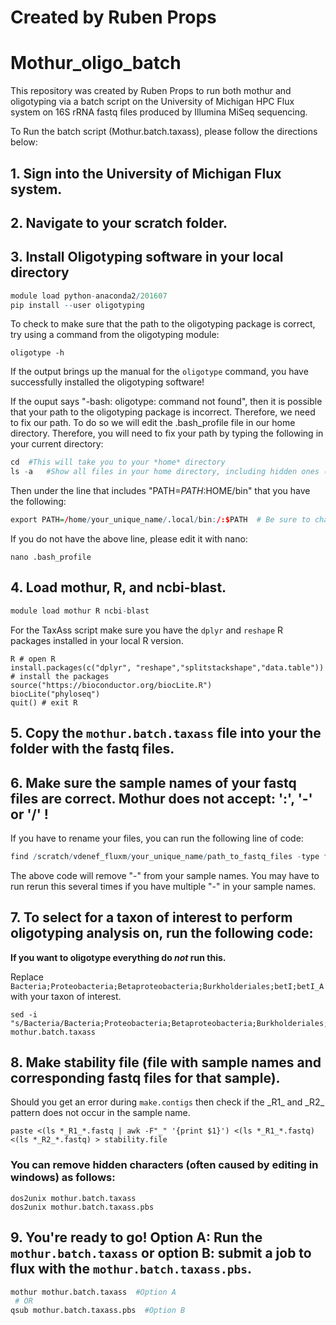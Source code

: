 # Created by Ruben Props

# Mothur_oligo_batch
This repository was created by Ruben Props to run both mothur and oligotyping via a batch script on the University of Michigan HPC Flux system on 16S rRNA fastq files produced by Illumina MiSeq sequencing.

To Run the batch script (Mothur.batch.taxass), please follow the directions below:

## 1. Sign into the University of Michigan Flux system.

## 2. Navigate to your scratch folder.

## 3. Install Oligotyping software in your local directory
```R
module load python-anaconda2/201607
pip install --user oligotyping
```
To check to make sure that the path to the oligotyping package is correct, try using a command from the oligotyping module:

```
oligotype -h
```
If the output brings up the manual for the `oligotype` command, you have successfully installed the oligotyping software!

If the ouput says "-bash: oligotype: command not found", then it is possible that your path to the oligotyping package is incorrect.  Therefore, we need to fix our path.  To do so we will edit the .bash_profile file in our home directory.  Therefore, you will need to fix your path by typing the following in your current directory:
```R
cd 	#This will take you to your *home* directory
ls -a 	#Show all files in your home directory, including hidden ones (like your .bash_profile file!)
```
Then under the line that includes "PATH=$PATH:$HOME/bin" that you have the following:
```R
export PATH=/home/your_unique_name/.local/bin:/:$PATH  # Be sure to change "rprops" to YOUR USER NAME!
```
If you do not have the above line, please edit it with nano:

```
nano .bash_profile
```

## 4. Load mothur, R, and ncbi-blast.
```R
module load mothur R ncbi-blast
```
For the TaxAss script make sure you have the <code>dplyr</code> and <code>reshape</code> R packages installed in your local R version.

```
R # open R
install.packages(c("dplyr", "reshape","splitstackshape","data.table")) # install the packages
source("https://bioconductor.org/biocLite.R")
biocLite("phyloseq") 
quit() # exit R
```

## 5. Copy the `mothur.batch.taxass` file into your the folder with the fastq files.

## 6. **Make sure the sample names of your fastq files are correct. Mothur does **not** accept: ':', '-' or '/' !**
If you have to rename your files, you can run the following line of code:
```R
find /scratch/vdenef_fluxm/your_unique_name/path_to_fastq_files -type f -exec rename '-' '' {} \;
```
The above code  will remove "-" from your sample names. You may have to run rerun this several times if you have multiple "-" in your sample names.

## 7. To select for a taxon of interest to perform oligotyping analysis on, run the following code:
**If you want to oligotype everything do *not* run this.** 

Replace <code> Bacteria;Proteobacteria;Betaproteobacteria;Burkholderiales;betI;betI_A </code> with your taxon of interest.
```
sed -i "s/Bacteria/Bacteria;Proteobacteria;Betaproteobacteria;Burkholderiales;betI;betI_A/g" mothur.batch.taxass
```

## 8. Make stability file (file with sample names and corresponding fastq files for that sample).
Should you get an error during <code>make.contigs</code> then check if the &#95;R1&#95; and &#95;R2&#95; pattern does not occur in the sample name.
```
paste <(ls *_R1_*.fastq | awk -F"_" '{print $1}') <(ls *_R1_*.fastq) <(ls *_R2_*.fastq) > stability.file
```
### You can remove hidden characters (often caused by editing in windows) as follows:
```
dos2unix mothur.batch.taxass
dos2unix mothur.batch.taxass.pbs
```

## 9. You're ready to go!  Option A:  Run the `mothur.batch.taxass` or option B: submit a job to flux with the `mothur.batch.taxass.pbs`.
```R
mothur mothur.batch.taxass  #Option A
 # OR
qsub mothur.batch.taxass.pbs  #Option B
```
